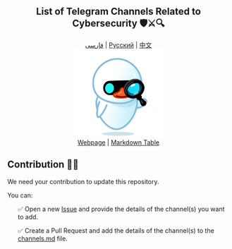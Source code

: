 <div align="center">
  <h2>List of Telegram Channels Related to Cybersecurity 🛡️⚔️🔍</h2>
</div>
<div align="center">
  <a href="../README.md">فارسی</a> | 
  <a href="./READMEs/README-ru.md">Русский</a> | 
  <a href="./READMEs/README-zh.md">中文</a>
</div>

<div align="center">
  <img src="../src/assets/icon.png" width="200" height="200" alt="Icon">
</div>

<div align="center">
  <a href="https://mehrazino.github.io/tg-cybersec/">Webpage</a> |
  <a href="src/data/channels.md">Markdown Table</a>
</div>

## Contribution 🤝🔄

We need your contribution to update this repository.

You can:

<ul>
  <p>✅ Open a new <a href="https://github.com/mehrazino/tg-cybersec/issues/new">Issue</a> and provide the details of the channel(s) you want to add.</p>
  <p>✅ Create a Pull Request and add the details of the channel(s) to the <a href="./src/data/channels.md">channels.md</a> file.</p>
</ul>
